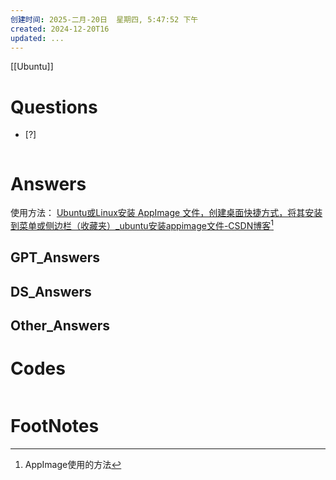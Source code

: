 ```yaml
---
创建时间: 2025-二月-20日  星期四, 5:47:52 下午
created: 2024-12-20T16
updated: ...
---
```

[[Ubuntu]]

# Questions

- [?] 

```python

```

# Answers


使用方法： [Ubuntu或Linux安装 AppImage 文件，创建桌面快捷方式，将其安装到菜单或侧边栏（收藏夹）\_ubuntu安装appimage文件-CSDN博客](https://blog.csdn.net/qq_43719388/article/details/125728871)[^1]


## GPT_Answers


## DS_Answers


## Other_Answers


# Codes

```python

```


# FootNotes

[^1]: AppImage使用的方法